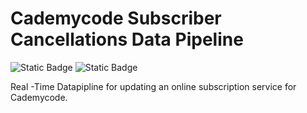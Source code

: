 # Cademycode Subscriber Cancellations Data Pipeline
![Static Badge](https://img.shields.io/badge/Language-Python-blue) ![Static Badge](https://img.shields.io/badge/Lakehouse-Databricks-red)



Real -Time Datapipline for updating an online subscription service for Cademycode.
